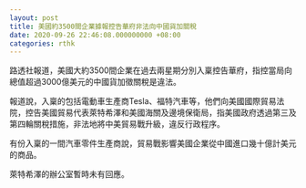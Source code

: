 ```yaml
---
layout: post
title: 美國約3500間企業據報控告華府非法向中國貨加關稅
date: 2020-09-26 22:46:08.000000000 +08:00
categories: rthk
---
```


路透社報道，美國大約3500間企業在過去兩星期分別入稟控告華府，指控當局向總值超過3000億美元的中國貨加徵關稅是違法。

報道說，入稟的包括電動車生產商Tesla、福特汽車等，他們向美國國際貿易法院，控告美國貿易代表萊特希澤和美國海關及邊境保衛局，指美國政府透過第三及第四輪關稅措施，非法地將中美貿易戰升級，違反行政程序。

有份入稟的一間汽車零件生產商說，貿易戰影響美國企業從中國進口幾十億計美元的商品。

萊特希澤的辦公室暫時未有回應。
